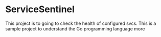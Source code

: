 # ServiceSentinel
This project is to going to check the health of configured svcs. This is a sample project to understand the Go programming language more
